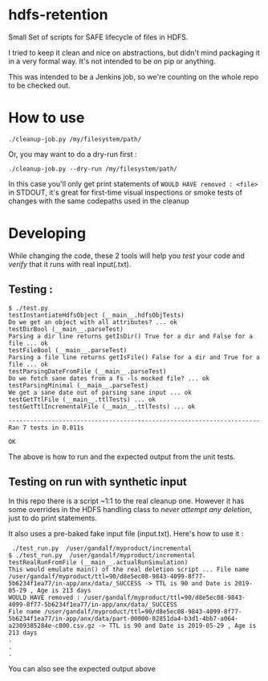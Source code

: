 # hdfs-retention
Small Set of scripts for SAFE lifecycle of files in HDFS.

I tried to keep it clean and nice on abstractions, but didn't mind packaging it in a very formal way. It's not intended to be on pip or anything.

This was intended to be a Jenkins job, so we're counting on the whole repo to be 
checked out.

# How to use
```
./cleanup-job.py /my/filesystem/path/
```
Or, you may want to do a dry-run first :
```
./cleanup-job.py --dry-run /my/filesystem/path/
```
In this case you'll only get print statements of `WOULD HAVE removed : <file>` in STDOUT, it's great for first-time visual inspections or smoke tests of changes with
the same codepaths used in the cleanup
# Developing
While changing the code, these 2 tools will help you *test* your code and *verify* that it
runs with real input(.txt).

## Testing :

```
$ ./test.py
testInstantiateHdfsObject (__main__.hdfsObjTests)
Do we get an object with all attributes? ... ok
testDirBool (__main__.parseTest)
Parsing a dir line returns getIsDir() True for a dir and False for a file ... ok
testFileBool (__main__.parseTest)
Parsing a file line returns getIsFile() False for a dir and True for a file ... ok
testParsingDateFromFile (__main__.parseTest)
Do we fetch sane dates from a fs -ls mocked file? ... ok
testParsingMinimal (__main__.parseTest)
We get a sane date out of parsing sane input ... ok
testGetTtlFile (__main__.ttlTests) ... ok
testGetTtlIncrementalFile (__main__.ttlTests) ... ok

----------------------------------------------------------------------
Ran 7 tests in 0.011s

OK
```

The above is how to run and the expected output from the unit tests.

## Testing on run with synthetic input
In this repo there is a script ~1:1 to the real cleanup one. However it has some
overrides in the HDFS handling class to *never attempt any deletion*, just to do print statements.

It also uses a pre-baked fake input file (input.txt). Here's how to use it :

```
 ./test_run.py  /user/gandalf/myproduct/incremental
$ ./test_run.py  /user/gandalf/myproduct/incremental
testRealRunFromFile (__main__.actualRunSimulation)
This would emulate main() of the real deletion script ... File name /user/gandalf/myproduct/ttl=90/d8e5ec08-9843-4099-8f77-5b6234f1ea77/in-app/anx/data/_SUCCESS -> TTL is 90 and Date is 2019-05-29 , Age is 213 days
WOULD HAVE removed : /user/gandalf/myproduct/ttl=90/d8e5ec08-9843-4099-8f77-5b6234f1ea77/in-app/anx/data/_SUCCESS
File name /user/gandalf/myproduct/ttl=90/d8e5ec08-9843-4099-8f77-5b6234f1ea77/in-app/anx/data/part-00000-02851da4-b3d1-4bb7-a064-a2309385284e-c000.csv.gz -> TTL is 90 and Date is 2019-05-29 , Age is 213 days
.
.
.
```
You can also see the expected output above
